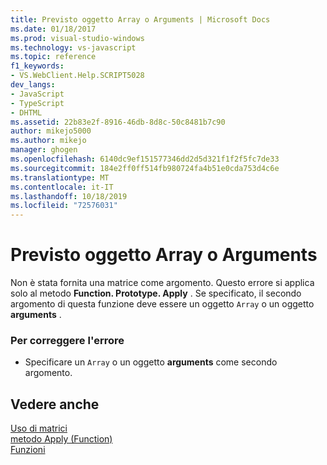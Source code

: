 ```yaml
---
title: Previsto oggetto Array o Arguments | Microsoft Docs
ms.date: 01/18/2017
ms.prod: visual-studio-windows
ms.technology: vs-javascript
ms.topic: reference
f1_keywords:
- VS.WebClient.Help.SCRIPT5028
dev_langs:
- JavaScript
- TypeScript
- DHTML
ms.assetid: 22b83e2f-8916-46db-8d8c-50c8481b7c90
author: mikejo5000
ms.author: mikejo
manager: ghogen
ms.openlocfilehash: 6140dc9ef151577346dd2d5d321f1f2f5fc7de33
ms.sourcegitcommit: 184e2ff0ff514fb980724fa4b51e0cda753d4c6e
ms.translationtype: MT
ms.contentlocale: it-IT
ms.lasthandoff: 10/18/2019
ms.locfileid: "72576031"
---
```

# <a name="array-or-arguments-object-expected"></a>Previsto oggetto Array o Arguments
Non è stata fornita una matrice come argomento. Questo errore si applica solo al metodo **Function. Prototype. Apply** . Se specificato, il secondo argomento di questa funzione deve essere un oggetto `Array` o un oggetto **arguments** .  
  
### <a name="to-correct-this-error"></a>Per correggere l'errore  
  
- Specificare un `Array` o un oggetto **arguments** come secondo argomento.  
  
## <a name="see-also"></a>Vedere anche  
 [Uso di matrici](../../javascript/advanced/using-arrays-javascript.md)   
 [metodo Apply (Function)](../../javascript/reference/apply-method-function-javascript.md)   
 [Funzioni](../../javascript/functions-javascript.md)
